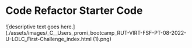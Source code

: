 # Code Refactor Starter Code
![descriptive text goes here.](./assets/images/_C__Users_promi_bootcamp_RUT-VIRT-FSF-PT-08-2022-U-LOLC_First-Challenge_index.html (1).png)
